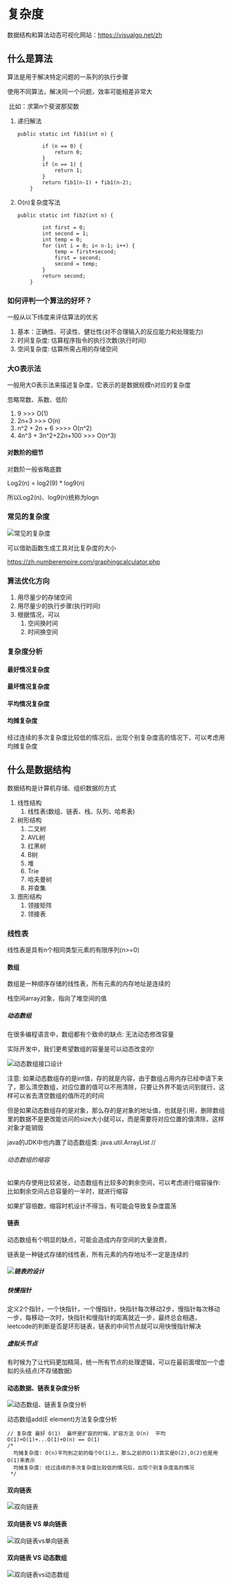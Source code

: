    　

# 复杂度

数据结构和算法动态可视化网站：https://visualgo.net/zh

## 什么是算法

算法是用于解决特定问题的一系列的执行步骤

使用不同算法，解决同一个问题，效率可能相差非常大

​     比如：求第n个斐波那契数

1. 递归解法

   ```
   public static int fib1(int n) {
   
           if (n == 0) {
               return 0;
           }
           if (n == 1) {
               return 1;
           }
           return fib1(n-1) + fib1(n-2);
       }
   ```

2. O(n)复杂度写法

   ```
   public static int fib2(int n) {
   
           int first = 0;
           int second = 1;
           int temp = 0;
           for (int i = 0; i< n-1; i++) {
               temp = first+second;
               first = second;
               second = temp;
           }
           return second;
       }
   ```

### 如何评判一个算法的好坏？

一般从以下纬度来评估算法的优劣

1. 基本：正确性、可读性、健壮性(对不合理输入的反应能力和处理能力)
2. 时间复杂度: 估算程序指令的执行次数(执行时间)
3. 空间复杂度: 估算所需占用的存储空间

### 大O表示法

一般用大O表示法来描述复杂度，它表示的是数据规模n对应的复杂度

忽略常数、系数、低阶

1. 9 >>> O(1)
2. 2n+3 >>> O(n)
3. n^2 + 2n + 6 >>>> O(n^2)
4. 4n^3 + 3n^2+22n+100 >>> O(n^3)

#### 对数阶的细节

对数阶一般省略底数

Log2(n) = log2(9) * log9(n)

所以Log2(n)、log9(n)统称为logn

### 常见的复杂度

![常见的复杂度](/Users/zhousuhua/Desktop/iOS学习/笔记/所有学习笔记/数据结构与算法/常见的复杂度.png)

可以借助函数生成工具对比复杂度的大小

https://zh.numberempire.com/graphingcalculator.php

### 算法优化方向

1. 用尽量少的存储空间
2. 用尽量少的执行步骤(执行时间)
3. 根据情况，可以
   1. 空间换时间
   2. 时间换空间

### 复杂度分析

#### 最好情况复杂度

#### 最坏情况复杂度

#### 平均情况复杂度

#### 均摊复杂度

经过连续的多次复杂度比较低的情况后，出现个别复杂度高的情况下，可以考虑用均摊复杂度





## 什么是数据结构

数据结构是计算机存储、组织数据的方式

1. 线性结构
   1. 线性表(数组、链表、栈、队列、哈希表)
2. 树形结构
   1. 二叉树
   2. AVL树
   3. 红黑树
   4. B树
   5. 堆
   6. Trie
   7. 哈夫曼树
   8. 并查集
3. 图形结构
   1. 领接矩阵
   2. 领接表

### 线性表

线性表是具有n个相同类型元素的有限序列(n>=0)

#### 数组

数组是一种顺序存储的线性表，所有元素的内存地址是连续的

栈空间array对象，指向了堆空间的值

##### 动态数组

在很多编程语言中，数组都有个致命的缺点: 无法动态修改容量

实际开发中，我们更希望数组的容量是可以动态改变的! 

![动态数组接口设计](/Users/zhousuhua/Desktop/iOS学习/笔记/所有学习笔记/数据结构与算法/动态数组接口设计.png)

注意: 如果动态数组存的是int值，存的就是内容，由于数组占用内存已经申请下来了，那么清空数组，对应位置的值可以不用清除，只要让外界不能访问到就行，这样可以省去清空数组的值所花的时间

但是如果动态数组存的是对象，那么存的是对象的地址值，也就是引用，删除数组里的数据不是更改能访问的size大小就可以，而是需要将对应位置的值清除，这样对象才能销毁

java的JDK中也内置了动态数组类: java.util.ArrayList // 

###### 动态数组的缩容

如果内存使用比较紧张，动态数组有比较多的剩余空间，可以考虑进行缩容操作: 比如剩余空间占总容量的一半时，就进行缩容

如果扩容倍数，缩容时机设计不得当，有可能会导致复杂度震荡

#### 链表

动态数组有个明显的缺点，可能会造成内存空间的大量浪费，

链表是一种链式存储的线性表，所有元素的内存地址不一定是连续的

##### ![链表的设计](/Users/zhousuhua/Desktop/iOS学习/笔记/所有学习笔记/数据结构与算法/链表的设计.png)

##### 快慢指针

定义2个指针，一个快指针，一个慢指针，快指针每次移动2步，慢指针每次移动一步，每移动一次时，快指针和慢指针的距离就近一步，最终总会相遇，leetcode的判断是否是环形链表，链表的中间节点就可以用快慢指针解决

##### 虚拟头节点

有时候为了让代码更加精简，统一所有节点的处理逻辑，可以在最前面增加一个虚拟的头结点(不存储数据)

#### 动态数据、链表复杂度分析

![动态数组、链表复杂度分析](/Users/zhousuhua/Desktop/iOS学习/笔记/所有学习笔记/数据结构与算法/动态数组、链表复杂度分析.png)

动态数组add(E element)方法复杂度分析

```
// 复杂度 最好 O(1)  最坏是扩容的时候，扩容方法 O(n)  平均 O(1)+O(1)+...O(1)+O(n) == O(1)
/*
  均摊复杂度: O(n)平均到之前的每个O(1)上，那么之前的O(1)其实是O(2),O(2)也是用O(1)来表示
  均摊复杂度: 经过连续的多次复杂度比较低的情况后，出现个别复杂度高的情况
 */
```

#### 双向链表

![双向链表](/Users/zhousuhua/Desktop/iOS学习/笔记/所有学习笔记/数据结构与算法/双向链表.png)

#### 双向链表 VS 单向链表

![双向链表vs单向链表](/Users/zhousuhua/Desktop/iOS学习/笔记/所有学习笔记/数据结构与算法/双向链表vs单向链表.png)

#### 双向链表 VS 动态数组

![双向链表vs动态数组](/Users/zhousuhua/Desktop/iOS学习/笔记/所有学习笔记/数据结构与算法/双向链表vs动态数组.png)